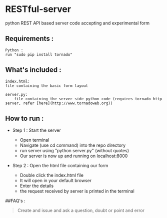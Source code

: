 RESTful-server
==============

python REST API based server code accepting and experimental form


## Requirements :  
	Python :  
	run "sudo pip install tornado"
  
## What's included :

 	index.html:
   	file containing the basic form layout  
    
  	server.py:
    	file containing the server side python code (requires tornado http server, refer [here](http://www.tornadoweb.org))


## How to run :

  * Step 1 : Start the server  
    * Open terminal  
    * Navigate (use cd command) into the repo directory
    * run server using "python server.py" (without quotes)  
    * Our server is now up and running on localhost:8000  
  
  * Step 2 : Open the html file containing our form
    * Double click the index.html file
    * It will open in your default browser
    * Enter the details
    * the request received by server is printed in the terminal
    
##FAQ's :
>Create and issue and ask a question, doubt or point and error

